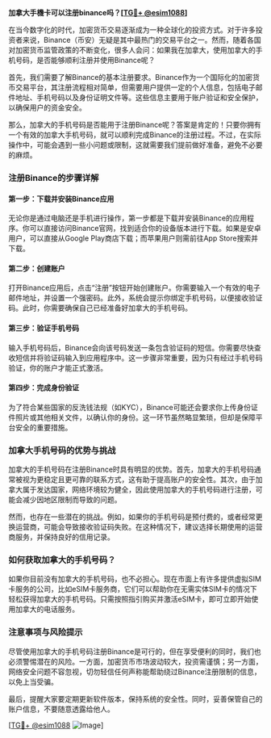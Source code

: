 **加拿大手機卡可以注册binance吗？[[TG💪+ @esim1088](https://t.me/s/esim1088)]**

在当今数字化的时代，加密货币交易逐渐成为一种全球化的投资方式。对于许多投资者来说，Binance（币安）无疑是其中最热门的交易平台之一。然而，随着各国对加密货币监管政策的不断变化，很多人会问：如果我在加拿大，使用加拿大的手机号码，是否能够顺利注册并使用Binance呢？

首先，我们需要了解Binance的基本注册要求。Binance作为一个国际化的加密货币交易平台，其注册流程相对简单，但需要用户提供一定的个人信息，包括电子邮件地址、手机号码以及身份证明文件等。这些信息主要用于账户验证和安全保护，以确保用户的资金安全。

那么，加拿大的手机号码是否能用于注册Binance呢？答案是肯定的！只要你拥有一个有效的加拿大手机号码，就可以顺利完成Binance的注册过程。不过，在实际操作中，可能会遇到一些小问题或限制，这就需要我们提前做好准备，避免不必要的麻烦。

### 注册Binance的步骤详解

#### 第一步：下载并安装Binance应用
无论你是通过电脑还是手机进行操作，第一步都是下载并安装Binance的应用程序。你可以直接访问Binance官网，找到适合你的设备版本进行下载。如果是安卓用户，可以直接从Google Play商店下载；而苹果用户则需前往App Store搜索并下载。

#### 第二步：创建账户
打开Binance应用后，点击“注册”按钮开始创建账户。你需要输入一个有效的电子邮件地址，并设置一个强密码。此外，系统会提示你绑定手机号码，以便接收验证码。此时，你需要确保自己已经准备好加拿大的手机号码。

#### 第三步：验证手机号码
输入手机号码后，Binance会向该号码发送一条包含验证码的短信。你需要尽快查收短信并将验证码输入到应用程序中。这一步骤非常重要，因为只有经过手机号码验证，你的账户才能正式激活。

#### 第四步：完成身份验证
为了符合某些国家的反洗钱法规（如KYC），Binance可能还会要求你上传身份证件照片或其他相关文件，以确认你的身份。这一环节虽然略显繁琐，但却是保障平台安全的重要措施。

### 加拿大手机号码的优势与挑战

加拿大的手机号码在注册Binance时具有明显的优势。首先，加拿大的手机号码通常被视为更稳定且更可靠的联系方式，这有助于提高账户的安全性。其次，由于加拿大属于发达国家，网络环境较为健全，因此使用加拿大的手机号码进行注册，可能会减少因地区限制而导致的问题。

然而，也存在一些潜在的挑战。例如，如果你的手机号码是预付费的，或者经常更换运营商，可能会导致接收验证码失败。在这种情况下，建议选择长期使用的运营商服务，并保持良好的信用记录。

### 如何获取加拿大的手机号码？

如果你目前没有加拿大的手机号码，也不必担心。现在市面上有许多提供虚拟SIM卡服务的公司，比如eSIM卡服务商，它们可以帮助你在无需实体SIM卡的情况下轻松获得加拿大的手机号码。只需按照指引购买并激活eSIM卡，即可立即开始使用加拿大的电话服务。

### 注意事项与风险提示

尽管使用加拿大的手机号码注册Binance是可行的，但在享受便利的同时，我们也必须警惕潜在的风险。一方面，加密货币市场波动较大，投资需谨慎；另一方面，网络安全问题不容忽视，切勿轻信任何声称能帮助绕过Binance注册限制的信息，以免上当受骗。

最后，提醒大家要定期更新软件版本，保持系统的安全性。同时，妥善保管自己的账户信息，不要随意透露给他人。

[[TG💪+ @esim1088](https://t.me/s/esim1088) ![Image](https://i.postimg.cc/4NQfJmqS/Snipaste-2025-05-13-00-14-12.png)]